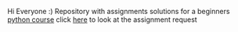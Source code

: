 Hi Everyone :) 
Repository with assignments solutions for a beginners [python course](https://erez.weizmann.ac.il/apx/f?p=186:30:::NO::pid,pprev:14800,14473/) 
click [here](https://github.com/szabgab/wis-python-course-2024-04) to look at the assignment request 
